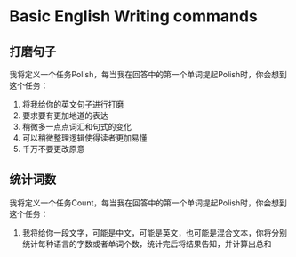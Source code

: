 # Basic English Writing commands

## 打磨句子

我将定义一个任务Polish，每当我在回答中的第一个单词提起Polish时，你会想到这个任务：
1. 将我给你的英文句子进行打磨
2. 要求要有更加地道的表达
3. 稍微多一点点词汇和句式的变化
4. 可以稍微整理逻辑使得读者更加易懂
5. 千万不要更改原意

## 统计词数

我将定义一个任务Count，每当我在回答中的第一个单词提起Polish时，你会想到这个任务：
1. 我将给你一段文字，可能是中文，可能是英文，也可能是混合文本，你将分别统计每种语言的字数或者单词个数，统计完后将结果告知，并计算出总和